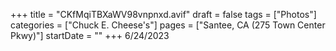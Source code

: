+++
title = "CKfMqiTBXaWV98vnpnxd.avif"
draft = false
tags = ["Photos"]
categories = ["Chuck E. Cheese's"]
pages = ["Santee, CA (275 Town Center Pkwy)"]
startDate = ""
+++
6/24/2023
